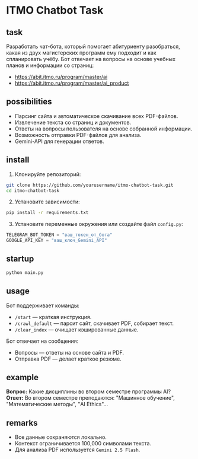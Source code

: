 # ITMO Chatbot Task

## task

Разработать чат-бота, который помогает абитуриенту разобраться, какая из двух магистерских программ ему подходит и как спланировать учёбу. Бот отвечает на вопросы на основе учебных планов и информации со страниц:

- https://abit.itmo.ru/program/master/ai
- https://abit.itmo.ru/program/master/ai_product

## possibilities

- Парсинг сайта и автоматическое скачивание всех PDF-файлов.
- Извлечение текста со страниц и документов.
- Ответы на вопросы пользователя на основе собранной информации.
- Возможность отправки PDF-файлов для анализа.
- Gemini-API для генерации ответов.

## install

1. Клонируйте репозиторий:

```bash
git clone https://github.com/yourusername/itmo-chatbot-task.git
cd itmo-chatbot-task
```

2. Установите зависимости:

```bash
pip install -r requirements.txt
```

3. Установите переменные окружения или создайте файл `config.py`:

```python
TELEGRAM_BOT_TOKEN = "ваш_токен_от_бота"
GOOGLE_API_KEY = "ваш_ключ_Gemini_API"
```

## startup

```bash
python main.py
```

## usage

Бот поддерживает команды:

- `/start` — краткая инструкция.
- `/crawl_default` — парсит сайт, скачивает PDF, собирает текст.
- `/clear_index` — очищает кэшированные данные.

Бот отвечает на сообщения:

- Вопросы — ответы на основе сайта и PDF.
- Отправка PDF — делает краткое резюме.

## example

**Вопрос:** Какие дисциплины во втором семестре программы AI?  
**Ответ:** Во втором семестре преподаются: "Машинное обучение", "Математические методы", "AI Ethics"...

## remarks

- Все данные сохраняются локально.
- Контекст ограничивается 100,000 символами текста.
- Для анализа PDF используется `Gemini 2.5 Flash`.
